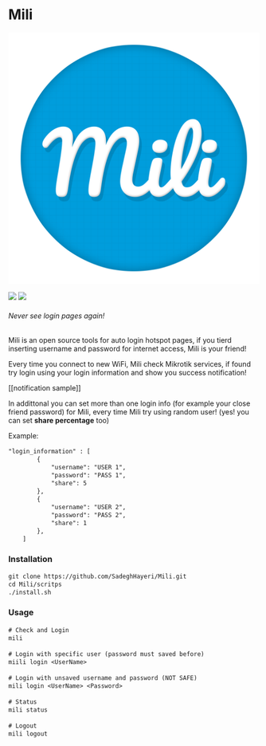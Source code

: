 # Mili

![](logo/logo.png)

![](https://img.shields.io/github/license/SadeghHayeri/Mili.svg?colorB=red&style=for-the-badge) ![](https://img.shields.io/github/repo-size/SadeghHayeri/Mili.svg?colorB=blue&style=for-the-badge)

###### Never see login pages again!

Mili is an open source tools for auto login hotspot pages, if you tierd inserting username and password for internet access, Mili is your friend!

Every time you connect to new WiFi, Mili check Mikrotik services, if found try login using your login information and show you success notification!

[[notification sample]]

In addittonal you can set more than one login info (for example your close friend password)
for Mili, every time Mili try using random user! (yes! you can set **share percentage** too)

Example:
```
"login_information" : [
		{
			"username": "USER 1",
			"password": "PASS 1",
			"share": 5
		},
		{
			"username": "USER 2",
			"password": "PASS 2",
			"share": 1
		},
	]
```

### Installation
```
git clone https://github.com/SadeghHayeri/Mili.git
cd Mili/scritps
./install.sh
```

### Usage
```
# Check and Login
mili

# Login with specific user (password must saved before)
miili login <UserName>

# Login with unsaved username and password (NOT SAFE)
mili login <UserName> <Password>

# Status
mili status

# Logout
mili logout
```

